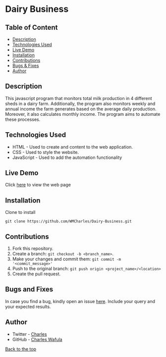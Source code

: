 # Dairy Business

## Table of Content

+ [Description](#description)
+ [Technologies Used](#technologies-used)
+ [Live Demo](#live-demo)
+ [Installation](#installation)
+ [Contributions](#contributions)
+ [Bugs & Fixes](#bugs-and-fixes)
+ [Author](#author)

## Description

<p>
This javascript program that monitors total milk production in 4 different sheds in a dairy farm.
Additionally, the program also monitors weekly and annual income the farm generates based on the average daily production. 
Moreover, it also calculates monthly income. The program aims to automate these processes.
</p>

## Technologies Used

+ HTML - Used to create and content to the web application.
+ CSS - Used to style the website.
+ JavaScript - Used to add the automation functionality

## Live Demo

Click [here](https://wmcharles.github.io/Dairy-Business/) to view the web page

## Installation

Clone to install 

```
git clone https://github.com/WMCharles/Dairy-Business.git
```

## Contributions

1. Fork this repository.
2. Create a branch: `git checkout -b <branch_name>`.
3. Make your changes and commit them: `git commit -m '<commit_message>'`
4. Push to the original branch: `git push origin <project_name>/<location>`
5. Create the pull request.

## Bugs and Fixes

In case you find a bug, kindly open an issue [here](https://https://github.com/WMCharles/AgriPlus/issues/new). Include your query and your expected results.

## Author

* Twitter - [Charles](https://twitter.com/WMKCharles)
* GitHub - [Charles Wafula](https://github.com/WMCharles)

[Back to the top](#dairy-business)
